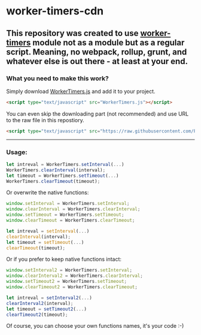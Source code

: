 # worker-timers-cdn

This repository was created to use [worker-timers](https://github.com/chrisguttandin/worker-timers) module not as a module but as a regular script. Meaning, no webpack, rollup, grunt, and whatever else is out there - at least at your end.
---
### What you need to make this work?
Simply download [WorkerTimers.js](https://raw.githubusercontent.com/PLTytus/worker-timers-cdn/master/WorkerTimers.js) and add it to your project.
```html
<script type="text/javascript" src="WorkerTimers.js"></script>
```
You can even skip the downloading part (not recommended) and use URL to the raw file in this repostiory.
```html
<script type="text/javascript" src="https://raw.githubusercontent.com/PLTytus/worker-timers-cdn/master/WorkerTimers.js"></script>
```
---
### Usage:
```js
let intreval = WorkerTimers.setInterval(...)
WorkerTimers.clearInterval(interval);
let timeout = WorkerTimers.setTimeout(...)
WorkerTimers.clearTimeout(timeout);
```
Or overwrite the native functions:
```js
window.setInterval = WorkerTimers.setInterval;
window.clearInterval = WorkerTimers.clearInterval;
window.setTimeout = WorkerTimers.setTimeout;
window.clearTimeout = WorkerTimers.clearTimeout;

let intreval = setInterval(...)
clearInterval(interval);
let timeout = setTimeout(...)
clearTimeout(timeout);
```
Or if you prefer to keep native functions intact:
```js
window.setInterval2 = WorkerTimers.setInterval;
window.clearInterval2 = WorkerTimers.clearInterval;
window.setTimeout2 = WorkerTimers.setTimeout;
window.clearTimeout2 = WorkerTimers.clearTimeout;

let intreval = setInterval2(...)
clearInterval2(interval);
let timeout = setTimeout2(...)
clearTimeout2(timeout);
```
Of course, you can choose your own functions names, it's your code :-)